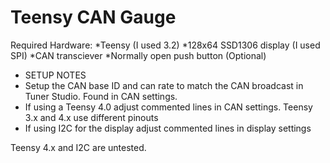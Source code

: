 # Teensy CAN Gauge

Required Hardware:
*Teensy (I used 3.2)
*128x64 SSD1306 display (I used SPI)
*CAN transciever
*Normally open push button (Optional)

 
* SETUP NOTES
* Setup the CAN base ID and can rate to match the CAN broadcast in Tuner Studio. Found in CAN settings.
* If using a Teensy 4.0 adjust commented lines in CAN settings. Teensy 3.x and 4.x use different pinouts
* If using I2C for the display adjust commented lines in display settings

Teensy 4.x and I2C are untested.
